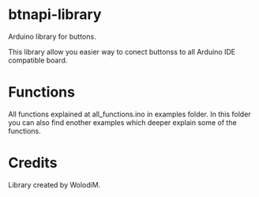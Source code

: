 # btnapi-library
Arduino library for buttons.

This library allow you easier  way to conect buttonss to all Arduino IDE compatible board.

# Functions
All functions explained at all_functions.ino in examples folder.
In this folder you can also find enother examples which deeper explain some of the functions. 

# Credits
Library created by WolodiM.
